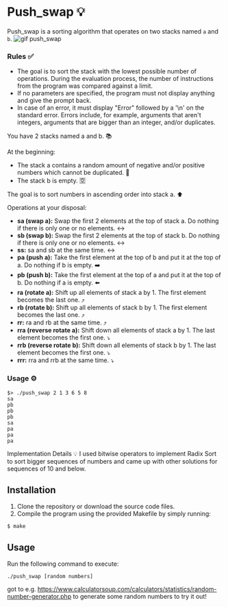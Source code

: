# Push_swap 💡

Push_swap is a sorting algorithm that operates on two stacks named `a` and `b`. 
![gif push_swap](https://github.com/DjoykeAbyah/PUSH_SWAP/assets/115019123/e6972923-3477-4691-9db9-e6307b7f2c54)

### Rules ✅

- The goal is to sort the stack with the lowest possible number of operations.
During the evaluation process, the number of instructions from the program was compared against a limit.
- If no parameters are specified, the program must not display anything and give the prompt back.
- In case of an error, it must display "Error" followed by a '\n' on the standard error.
Errors include, for example, arguments that aren't integers, arguments that are bigger than an integer, and/or duplicates.


You have 2 stacks named a and b. 📚

At the beginning:
- The stack a contains a random amount of negative and/or positive numbers which cannot be duplicated. 🎲
- The stack b is empty. 🈳

The goal is to sort numbers in ascending order into stack a. ⬆️

Operations at your disposal:

- **sa (swap a):** Swap the first 2 elements at the top of stack a. Do nothing if there is only one or no elements. ↔️
- **sb (swap b):** Swap the first 2 elements at the top of stack b. Do nothing if there is only one or no elements. ↔️
- **ss:** sa and sb at the same time. ↔️
- **pa (push a):** Take the first element at the top of b and put it at the top of a. Do nothing if b is empty. ➡️
- **pb (push b):** Take the first element at the top of a and put it at the top of b. Do nothing if a is empty. ⬅️
- **ra (rotate a):** Shift up all elements of stack a by 1. The first element becomes the last one. ⤴️
- **rb (rotate b):** Shift up all elements of stack b by 1. The first element becomes the last one. ⤴️
- **rr:** ra and rb at the same time. ⤴️
- **rra (reverse rotate a):** Shift down all elements of stack a by 1. The last element becomes the first one. ⤵️
- **rrb (reverse rotate b):** Shift down all elements of stack b by 1. The last element becomes the first one. ⤵️
- **rrr:** rra and rrb at the same time. ⤵️


### Usage ⚙️

```shell
$> ./push_swap 2 1 3 6 5 8
sa
pb
pb
pb
sa
pa
pa
pa
```


Implementation Details 💡
I used bitwise operators to implement Radix Sort to sort bigger sequences of numbers and came up with other solutions for sequences of 10 and below.

## Installation
1. Clone the repository or download the source code files.
2. Compile the program using the provided Makefile by simply running:

```$ make```


## Usage
Run the following command to execute:

```./push_swap [random numbers]```

got to e.g. https://www.calculatorsoup.com/calculators/statistics/random-number-generator.php to generate some random numbers to try it out!


